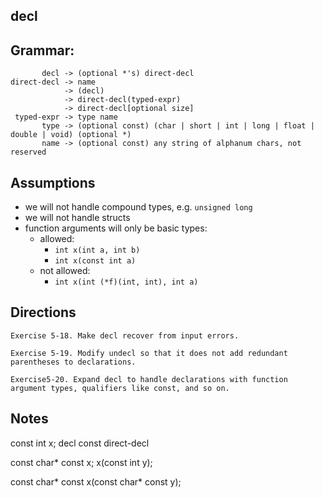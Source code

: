 decl
---

## Grammar:
```
       decl -> (optional *'s) direct-decl
direct-decl -> name
            -> (decl)
            -> direct-decl(typed-expr)
            -> direct-decl[optional size]
 typed-expr -> type name
       type -> (optional const) (char | short | int | long | float | double | void) (optional *)
       name -> (optional const) any string of alphanum chars, not reserved

```

## Assumptions
- we will not handle compound types, e.g. `unsigned long`
- we will not handle structs
- function arguments will only be basic types:
  - allowed: 
    - `int x(int a, int b)`
    - `int x(const int a)`
  - not allowed:
    - `int x(int (*f)(int, int), int a)`


## Directions
```
Exercise 5-18. Make decl recover from input errors.

Exercise 5-19. Modify undecl so that it does not add redundant parentheses to declarations.

Exercise5-20. Expand decl to handle declarations with function argument types, qualifiers like const, and so on.
```

## Notes
const int x;
  decl
  const direct-decl



const char* const x;
x(const int y);

const char* const x(const char* const y);
